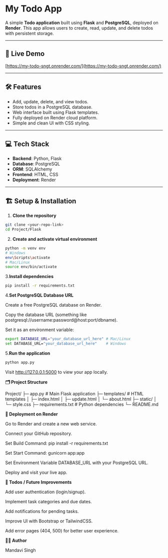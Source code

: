# My Todo App

A simple **Todo application** built using **Flask** and **PostgreSQL**, deployed on **Render**. This app allows users to create, read, update, and delete todos with persistent storage.

---

## 🔗 Live Demo

[https://my-todo-sngt.onrender.com/](https://my-todo-sngt.onrender.com/)

---

## 🛠️ Features

- Add, update, delete, and view todos.
- Store todos in a PostgreSQL database.
- Web interface built using Flask templates.
- Fully deployed on Render cloud platform.
- Simple and clean UI with CSS styling.

---

## 💻 Tech Stack

- **Backend**: Python, Flask
- **Database**: PostgreSQL
- **ORM**: SQLAlchemy
- **Frontend**: HTML, CSS
- **Deployment**: Render

---

## 🏗️ Setup & Installation

1. **Clone the repository**

```bash
git clone <your-repo-link>
cd Project/Flask
```
2. **Create and activate virtual environment**
   
```bash
python -m venv env
# Windows
env\Scripts\activate
# Mac/Linux
source env/bin/activate
```
3.**Install dependencies**

```bash
pip install -r requirements.txt
```
4.**Set PostgreSQL Database URL**

Create a free PostgreSQL database on Render.

Copy the database URL (something like postgresql://username:password@host:port/dbname).

Set it as an environment variable:
```bash
export DATABASE_URL="your_database_url_here" # Mac/Linux
set DATABASE_URL="your_database_url_here"    # Windows
```
5.**Run the application**
```bash
python app.py
```
Visit http://127.0.0.1:5000 to view your app locally.

**🗂️ Project Structure**

Project/
├─ app.py             # Main Flask application
├─ templates/         # HTML templates
│  ├─ index.html
│  ├─ update.html
│  └─ about.html
├─ static/
│  └─ style.css
├─ requirements.txt   # Python dependencies
└─ README.md

**🔗 Deployment on Render**

Go to Render
 and create a new web service.

Connect your GitHub repository.

Set Build Command: pip install -r requirements.txt

Set Start Command: gunicorn app:app

Set Environment Variable DATABASE_URL with your PostgreSQL URL.

Deploy and visit your live app.

**📌 Todos / Future Improvements**

Add user authentication (login/signup).

Implement task categories and due dates.

Add notifications for pending tasks.

Improve UI with Bootstrap or TailwindCSS.

Add error pages (404, 500) for better user experience.

**👩‍💻 Author**

Mandavi Singh
